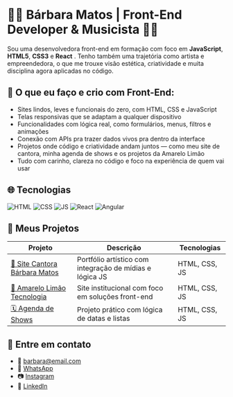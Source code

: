 # 👩‍💻 Bárbara Matos | Front-End Developer & Musicista 🎤🎸

Sou uma desenvolvedora front-end em formação com foco em **JavaScript**, **HTML5**, **CSS3** e **React** . Tenho também uma trajetória como artista e empreendedora, o que me trouxe visão estética, criatividade e muita disciplina agora aplicadas no código.

## 🚀 O que eu faço e crio com Front-End:

- Sites lindos, leves e funcionais do zero, com HTML, CSS e JavaScript
- Telas responsivas que se adaptam a qualquer dispositivo
- Funcionalidades com lógica real, como formulários, menus, filtros e animações
- Conexão com APIs pra trazer dados vivos pra dentro da interface
- Projetos onde código e criatividade andam juntos — como meu site de cantora, minha agenda de shows e os projetos da Amarelo Limão
- Tudo com carinho, clareza no código e foco na experiência de quem vai usar


## 🌐 Tecnologias
![HTML](https://img.shields.io/badge/-HTML5-E34F26?style=flat&logo=html5&logoColor=white)
![CSS](https://img.shields.io/badge/-CSS3-1572B6?style=flat&logo=css3)
![JS](https://img.shields.io/badge/-JavaScript-F7DF1E?style=flat&logo=javascript&logoColor=black)
![React](https://img.shields.io/badge/-React-61DAFB?style=flat&logo=react&logoColor=black)
![Angular](https://img.shields.io/badge/-Angular-DD0031?style=flat&logo=angular&logoColor=white)

## 📁 Meus Projetos

| Projeto | Descrição | Tecnologias |
|--------|-----------|-------------|
| [🎵 Site Cantora Bárbara Matos](https://babimiranda.github.io/site-cantora) | Portfólio artístico com integração de mídias e lógica JS | HTML, CSS, JS |
| [🌿 Amarelo Limão Tecnologia](https://babimiranda.github.io/amarelo-limao-front) | Site institucional com foco em soluções front-end | HTML, CSS, JS |
| [🗓️ Agenda de Shows](https://babimiranda.github.io/agenda-de-shows) | Projeto prático com lógica de datas e listas | HTML, CSS, JS |

## 💬 Entre em contato
- 📩 barbara@email.com
- 📱 [WhatsApp](https://wa.me/seunumerowpp)
- 📷 [Instagram](https://instagram.com/suaperfil)
- 💼 [LinkedIn](https://linkedin.com/in/barbaramatosdev)
